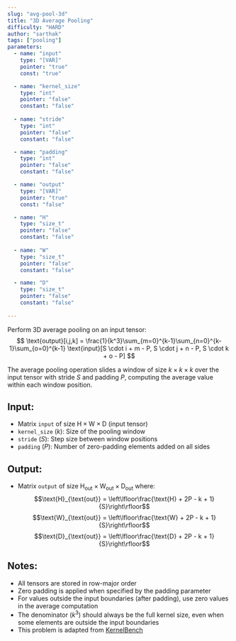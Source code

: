 ```yaml
---
slug: "avg-pool-3d"
title: "3D Average Pooling"
difficulty: "HARD" 
author: "sarthak"
tags: ["pooling"]
parameters:
  - name: "input"
    type: "[VAR]"
    pointer: "true"
    const: "true"

  - name: "kernel_size"
    type: "int"
    pointer: "false"
    constant: "false"
    
  - name: "stride" 
    type: "int"
    pointer: "false"
    constant: "false"

  - name: "padding"
    type: "int"
    pointer: "false"
    constant: "false"

  - name: "output" 
    type: "[VAR]"
    pointer: "true"
    const: "false"

  - name: "H"
    type: "size_t"
    pointer: "false"
    constant: "false"
    
  - name: "W" 
    type: "size_t"
    pointer: "false"
    constant: "false"

  - name: "D"
    type: "size_t"
    pointer: "false"
    constant: "false"
  
---
```


Perform 3D average pooling on an input tensor:
$$
\text{output}[i,j,k] = \frac{1}{k^3}\sum_{m=0}^{k-1}\sum_{n=0}^{k-1}\sum_{o=0}^{k-1} \text{input}[S \cdot i + m - P, S \cdot j + n - P, S \cdot k + o - P]
$$

The average pooling operation slides a window of size $k \times k \times k$ over the input tensor with stride $S$ and padding $P$, computing the average value within each window position.

## Input:
- Matrix `input` of size $\text{H} \times \text{W} \times \text{D}$ (input tensor)
- `kernel_size` ($k$): Size of the pooling window
- `stride` ($S$): Step size between window positions
- `padding` ($P$): Number of zero-padding elements added on all sides

## Output:
- Matrix `output` of size $\text{H}_{\text{out}} \times \text{W}_{\text{out}} \times \text{D}_{\text{out}}$ where:
  $$\text{H}_{\text{out}} = \left\lfloor\frac{\text{H} + 2P - k + 1}{S}\right\rfloor$$
  $$\text{W}_{\text{out}} = \left\lfloor\frac{\text{W} + 2P - k + 1}{S}\right\rfloor$$
  $$\text{D}_{\text{out}} = \left\lfloor\frac{\text{D} + 2P - k + 1}{S}\right\rfloor$$

## Notes:
- All tensors are stored in row-major order
- Zero padding is applied when specified by the padding parameter
- For values outside the input boundaries (after padding), use zero values in the average computation
- The denominator ($k^3$) should always be the full kernel size, even when some elements are outside the input boundaries
- This problem is adapted from [KernelBench](https://github.com/ScalingIntelligence/KernelBench/blob/main/KernelBench/level1/46_Average_Pooling_3D.py)